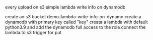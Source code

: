 every upload on s3 simple lambda write info on dynamodb

create an s3 bucket demo-lambda-write-info-on-dynamo
create a dynamodb with primary key called "key"
creata a lambda with default python3.9 and add the dynamodb full access to the role
connect the lambda to s3 trigger for put 
